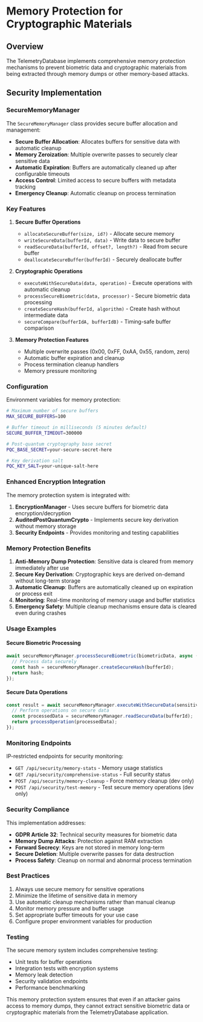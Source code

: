 # Memory Protection for Cryptographic Materials

## Overview

The TelemetryDatabase implements comprehensive memory protection mechanisms to prevent biometric data and cryptographic materials from being extracted through memory dumps or other memory-based attacks.

## Security Implementation

### SecureMemoryManager

The `SecureMemoryManager` class provides secure buffer allocation and management:

- **Secure Buffer Allocation**: Allocates buffers for sensitive data with automatic cleanup
- **Memory Zeroization**: Multiple overwrite passes to securely clear sensitive data
- **Automatic Expiration**: Buffers are automatically cleaned up after configurable timeouts
- **Access Control**: Limited access to secure buffers with metadata tracking
- **Emergency Cleanup**: Automatic cleanup on process termination

### Key Features

1. **Secure Buffer Operations**
   - `allocateSecureBuffer(size, id?)` - Allocate secure memory
   - `writeSecureData(bufferId, data)` - Write data to secure buffer
   - `readSecureData(bufferId, offset?, length?)` - Read from secure buffer
   - `deallocateSecureBuffer(bufferId)` - Securely deallocate buffer

2. **Cryptographic Operations**
   - `executeWithSecureData(data, operation)` - Execute operations with automatic cleanup
   - `processSecureBiometric(data, processor)` - Secure biometric data processing
   - `createSecureHash(bufferId, algorithm)` - Create hash without intermediate data
   - `secureCompare(bufferIdA, bufferIdB)` - Timing-safe buffer comparison

3. **Memory Protection Features**
   - Multiple overwrite passes (0x00, 0xFF, 0xAA, 0x55, random, zero)
   - Automatic buffer expiration and cleanup
   - Process termination cleanup handlers
   - Memory pressure monitoring

### Configuration

Environment variables for memory protection:

```bash
# Maximum number of secure buffers
MAX_SECURE_BUFFERS=100

# Buffer timeout in milliseconds (5 minutes default)
SECURE_BUFFER_TIMEOUT=300000

# Post-quantum cryptography base secret
PQC_BASE_SECRET=your-secure-secret-here

# Key derivation salt
PQC_KEY_SALT=your-unique-salt-here
```

### Enhanced Encryption Integration

The memory protection system is integrated with:

1. **EncryptionManager** - Uses secure buffers for biometric data encryption/decryption
2. **AuditedPostQuantumCrypto** - Implements secure key derivation without memory storage
3. **Security Endpoints** - Provides monitoring and testing capabilities

### Memory Protection Benefits

1. **Anti-Memory Dump Protection**: Sensitive data is cleared from memory immediately after use
2. **Secure Key Derivation**: Cryptographic keys are derived on-demand without long-term storage
3. **Automatic Cleanup**: Buffers are automatically cleaned up on expiration or process exit
4. **Monitoring**: Real-time monitoring of memory usage and buffer statistics
5. **Emergency Safety**: Multiple cleanup mechanisms ensure data is cleared even during crashes

### Usage Examples

#### Secure Biometric Processing
```typescript
await secureMemoryManager.processSecureBiometric(biometricData, async (bufferId) => {
  // Process data securely
  const hash = secureMemoryManager.createSecureHash(bufferId);
  return hash;
});
```

#### Secure Data Operations
```typescript
const result = await secureMemoryManager.executeWithSecureData(sensitiveData, async (bufferId) => {
  // Perform operations on secure data
  const processedData = secureMemoryManager.readSecureData(bufferId);
  return processOperation(processedData);
});
```

### Monitoring Endpoints

IP-restricted endpoints for security monitoring:

- `GET /api/security/memory-stats` - Memory usage statistics
- `GET /api/security/comprehensive-status` - Full security status
- `POST /api/security/memory-cleanup` - Force memory cleanup (dev only)
- `POST /api/security/test-memory` - Test secure memory operations (dev only)

### Security Compliance

This implementation addresses:

- **GDPR Article 32**: Technical security measures for biometric data
- **Memory Dump Attacks**: Protection against RAM extraction
- **Forward Secrecy**: Keys are not stored in memory long-term
- **Secure Deletion**: Multiple overwrite passes for data destruction
- **Process Safety**: Cleanup on normal and abnormal process termination

### Best Practices

1. Always use secure memory for sensitive operations
2. Minimize the lifetime of sensitive data in memory
3. Use automatic cleanup mechanisms rather than manual cleanup
4. Monitor memory pressure and buffer usage
5. Set appropriate buffer timeouts for your use case
6. Configure proper environment variables for production

### Testing

The secure memory system includes comprehensive testing:

- Unit tests for buffer operations
- Integration tests with encryption systems
- Memory leak detection
- Security validation endpoints
- Performance benchmarking

This memory protection system ensures that even if an attacker gains access to memory dumps, they cannot extract sensitive biometric data or cryptographic materials from the TelemetryDatabase application.